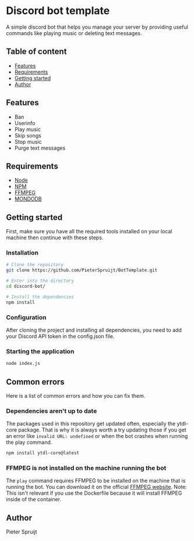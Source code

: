 # Discord bot template

A simple discord bot that helps you manage your server by providing useful commands like playing music or deleting text messages.

## Table of content

* [Features](#features)
* [Requirements](#requirements)
* [Getting started](#getting-started)
* [Author](#author)

## Features

- Ban
- Userinfo
- Play music
- Skip songs
- Stop music
- Purge text messages

## Requirements

- [Node](https://nodejs.org/en/)
- [NPM](https://www.npmjs.com/)
- [FFMPEG](https://www.ffmpeg.org/)
- [MONDODB](https://www.mongodb.com/)

## Getting started

First, make sure you have all the required tools installed on your local machine then continue with these steps.

### Installation

```bash
# Clone the repository
git clone https://github.com/PieterSpruijt/BotTemplate.git

# Enter into the directory
cd discord-bot/

# Install the dependencies
npm install
```

### Configuration

After cloning the project and installing all dependencies, you need to add your Discord API token in the config.json file.

### Starting the application

```bash
node index.js
```

## Common errors

Here is a list of common errors and how you can fix them.

### Dependencies aren't up to date

The packages used in this repository get updated often, especially the ytdl-core package. That is why it is always worth a try updating those if you get an error like `invalid URL: undefined` or when the bot crashes when running the play command.

```bash
npm install ytdl-core@latest
```

### FFMPEG is not installed on the machine running the bot

The `play` command requires FFMPEG to be installed on the machine that is running the bot. You can download it on the official [FFMPEG website](https://www.ffmpeg.org/). Note: This isn't relevant if you use the Dockerfile because it will install FFMPEG inside of the container.

## Author

Pieter Spruijt
